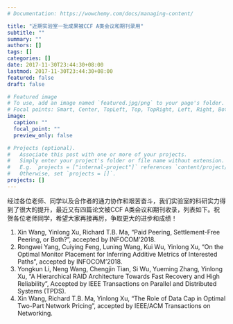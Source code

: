 ```yaml
---
# Documentation: https://wowchemy.com/docs/managing-content/

title: "近期实验室一批成果被CCF A类会议和期刊录用"
subtitle: ""
summary: ""
authors: []
tags: []
categories: []
date: 2017-11-30T23:44:30+08:00
lastmod: 2017-11-30T23:44:30+08:00
featured: false
draft: false

# Featured image
# To use, add an image named `featured.jpg/png` to your page's folder.
# Focal points: Smart, Center, TopLeft, Top, TopRight, Left, Right, BottomLeft, Bottom, BottomRight.
image:
  caption: ""
  focal_point: ""
  preview_only: false

# Projects (optional).
#   Associate this post with one or more of your projects.
#   Simply enter your project's folder or file name without extension.
#   E.g. `projects = ["internal-project"]` references `content/project/deep-learning/index.md`.
#   Otherwise, set `projects = []`.
projects: []
---
```

经过各位老师、同学以及合作者的通力协作和艰苦奋斗，我们实验室的科研实力得到了很大的提升，最近又有四篇论文被CCF A类会议和期刊收录，列表如下。祝贺各位老师同学，希望大家再接再厉，争取更大的进步和成绩！

1. Xin Wang, Yinlong Xu, Richard T.B. Ma, “Paid Peering, Settlement-Free Peering, or Both?”, accepted by INFOCOM’2018.
2. Rongwei Yang, Cuiying Feng, Luning Wang, Kui Wu, Yinlong Xu, “On the Optimal Monitor Placement for Inferring Additive Metrics of Interested Paths”, accepted by INFOCOM’2018.
3. Yongkun Li, Neng Wang, Chengjin Tian, Si Wu, Yueming Zhang, Yinlong Xu, “A Hierarchical RAID Architecture Towards Fast Recovery and High Reliability”, Accepted by IEEE Transactions on Parallel and Distributed Systems (TPDS).
4. Xin Wang, Richard T.B. Ma, Yinlong Xu, “The Role of Data Cap in Optimal Two-Part Network Pricing”, accepted by IEEE/ACM Transactions on Networking.
